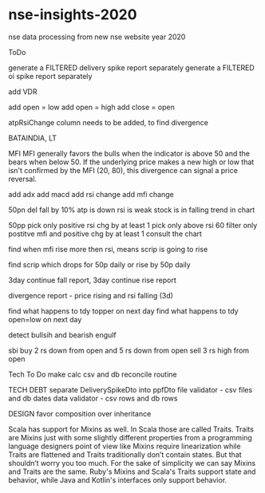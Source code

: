 # nse-insights-2020
nse data processing from new nse website year 2020

ToDo

generate a FILTERED delivery spike report separately
generate a FILTERED oi spike report separately

add VDR

add open = low
add open = high
add close = open

atpRsiChange column needs to be added, to find divergence

BATAINDIA, LT

MFI
MFI generally favors the bulls when the indicator is above 50 and the bears when below 50.
If the underlying price makes a new high or low that isn't confirmed by the MFI (20, 80), this divergence can signal a price reversal.

add adx
add macd
add rsi change
add mfi change

50pn
del fall by 10%
atp is down
rsi is weak
stock is in falling trend in chart

50pp
pick only positive rsi chg by at least 1
pick only above rsi 60
filter only postitve mfi and positive chg by at least 1
consult the chart

find when mfi rise more then rsi, means scrip is going to rise

find scrip which drops for 50p daily or rise by 50p daily

3day continue fall report, 3day continue rise report

divergence report - price rising and rsi falling (3d)

find what happens to tdy topper on next day
find what happens to tdy open=low on next day

detect bullsih and bearish engulf

sbi
buy 2 rs down from open and 5 rs down from open
sell 3 rs high from open


Tech To Do
make calc csv and db reconcile routine


TECH DEBT
separate DeliverySpikeDto into ppfDto
file validator - csv files and db dates
data validator - csv rows and db rows



DESIGN
favor composition over inheritance

Scala has support for Mixins as well. In Scala those are called Traits. 
Traits are Mixins just with some slightly different properties from a programming language designers point of view 
like Mixins require linearization while Traits are flattened and Traits traditionally don’t contain states. 
But that shouldn’t worry you too much. For the sake of simplicity we can say Mixins and Traits are the same.
Ruby's Mixins and Scala's Traits support state and behavior, while Java and Kotlin's interfaces only support behavior.
